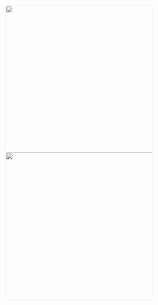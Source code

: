 <p align="center">
<img height="400px" src="https://wakatime.com/share/@coreyborad/351a38ce-e6f0-478b-ab81-629b84315c46.svg"></img>
<img height="400px" src="https://wakatime.com/share/@coreyborad/0f8e83b4-4ad5-4ab2-98a0-3aa63bc6fca1.svg"></img>
</p>
